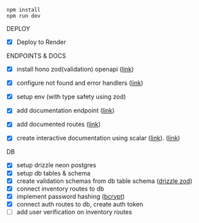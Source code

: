 ```
npm install
npm run dev
```

DEPLOY

- [x] Deploy to Render

ENDPOINTS & DOCS

- [x] install hono zod(validation) openapi ([link](https://github.com/honojs/middleware/tree/main/packages/zod-openapi))
- [x] configure not found and error handlers ([link](https://hono.dev/docs/api/hono#not-found))
- [x] setup env (with type safety using zod)

- [x] add documentation endpoint ([link](https://hono.dev/examples/zod-openapi))
- [x] add documented routes ([link](https://hono.dev/examples/zod-openapi))
- [x] create interactive documentation using scalar ([link](https://github.com/scalar/scalar/blob/main/packages/hono-api-reference/README.md)). ([link](https://github.com/scalar/scalar/blob/main/documentation/configuration.md))

DB

- [x] setup drizzle neon postgres
- [x] setup db tables & schema
- [x] create validation schemas from db table schema ([drizzle zod](https://orm.drizzle.team/docs/zod))
- [x] connect inventory routes to db
- [x] implement password hashing ([bcrypt](https://www.npmjs.com/package/bcrypt))
- [x] connect auth routes to db, create auth token
- [ ] add user verification on inventory routes
